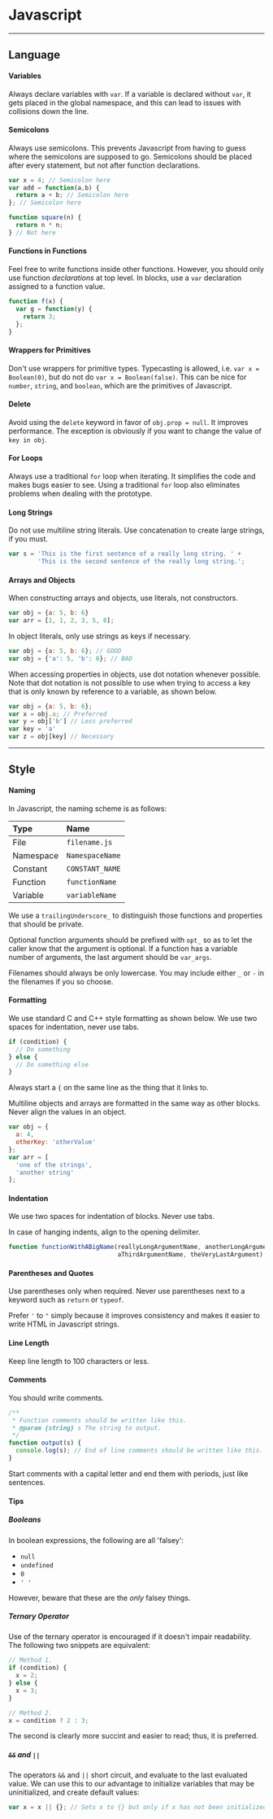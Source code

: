 Javascript
==========

------------------------

Language
--------

#### Variables
Always declare variables with `var`. If a variable is declared without `var`, it gets placed in the global namespace, and this can lead to issues with collisions down the line.

#### Semicolons
Always use semicolons. This prevents Javascript from having to guess where the semicolons are supposed to go.
Semicolons should be placed after every statement, but not after function declarations.
```javascript
var x = 4; // Semicolon here
var add = function(a,b) {
  return a + b; // Semicolon here
}; // Semicolon here

function square(n) {
  return n * n;
} // Not here
```

#### Functions in Functions
Feel free to write functions inside other functions. However, you should only use function *declarations* at top level.
In blocks, use a `var` declaration assigned to a function value.
```javascript
function f(x) {
  var g = function(y) {
    return 3;
  };
}
```

#### Wrappers for Primitives
Don't use wrappers for primitive types. Typecasting is allowed, i.e. `var x = Boolean(0)`, but do not do `var x = Boolean(false)`.
This can be nice for `number`, `string`, and `boolean`, which are the primitives of Javascript.

#### Delete
Avoid using the `delete` keyword in favor of `obj.prop = null`. It improves performance. The exception is obviously if you want to change the value of `key in obj`.

#### For Loops
Always use a traditional `for` loop when iterating. It simplifies the code and makes bugs easier to see.
Using a traditional `for` loop also eliminates problems when dealing with the prototype.

#### Long Strings
Do not use multiline string literals. Use concatenation to create large strings, if you must.
```javascript
var s = 'This is the first sentence of a really long string. ' +
        'This is the second sentence of the really long string.';
```

#### Arrays and Objects
When constructing arrays and objects, use literals, not constructors.
```javascript
var obj = {a: 5, b: 6}
var arr = [1, 1, 2, 3, 5, 8];
```
In object literals, only use strings as keys if necessary.
```javascript
var obj = {a: 5, b: 6}; // GOOD
var obj = {'a': 5, 'b': 6}; // BAD
```
When accessing properties in objects, use dot notation whenever possible. Note that dot notation is not possible to use when trying to access a key that is only known by reference to a variable, as shown below.
```javascript
var obj = {a: 5, b: 6};
var x = obj.a; // Preferred
var y = obj['b'] // Less preferred
var key = 'a'
var z = obj[key] // Necessary
```

------------------------

Style
------

#### Naming
In Javascript, the naming scheme is as follows:

Type | Name
:----- | :-----
File | `filename.js`
Namespace | `NamespaceName`
Constant | `CONSTANT_NAME`
Function | `functionName`
Variable | `variableName`

We use a `trailingUnderscore_` to distinguish those functions and properties that should be private.

Optional function arguments should be prefixed with `opt_` so as to let the caller know that the argument is optional. If a function has a variable number of arguments, the last argument should be `var_args`.

Filenames should always be only lowercase. You may include either `_` or `-` in the filenames if you so choose.

#### Formatting
We use standard C and C++ style formatting as shown below. We use two spaces for indentation, never use tabs.
```javascript
if (condition) {
  // Do something
} else {
  // Do something else
}
```
Always start a `{` on the same line as the thing that it links to.

Multiline objects and arrays are formatted in the same way as other blocks. Never align the values in an object.
```javascript
var obj = {
  a: 4,
  otherKey: 'otherValue'
};
var arr = [
  'one of the strings',
  'another string'
];
```

#### Indentation
We use two spaces for indentation of blocks. Never use tabs.

In case of hanging indents, align to the opening delimiter.
```javascript
function functionWithABigName(reallyLongArgumentName, anotherLongArgumentNameAgain,
                              aThirdArgumentName, theVeryLastArgument) {
```

#### Parentheses and Quotes
Use parentheses only when required. Never use parentheses next to a keyword such as `return` or `typeof`.

Prefer `'` to `"` simply because it improves consistency and makes it easier to write HTML in Javascript strings.

#### Line Length
Keep line length to 100 characters or less.

#### Comments
You should write comments.
```javascript
/**
 * Function comments should be written like this.
 * @param {string} s The string to output.
 */
function output(s) {
  console.log(s); // End of line comments should be written like this.
}
```
Start comments with a capital letter and end them with periods, just like sentences.

#### Tips
##### Booleans
In boolean expressions, the following are all 'falsey':

- `null`
- `undefined`
- `0`
- `' '`

However, beware that these are the *only* falsey things.
##### Ternary Operator
Use of the ternary operator is encouraged if it doesn't impair readability. The following two snippets are equivalent:
```javascript
// Method 1.
if (condition) {
  x = 2;
} else {
  x = 3;
}

// Method 2.
x = condition ? 2 : 3;
```
The second is clearly more succint and easier to read; thus, it is preferred.

##### `&&` and `||`
The operators `&&` and `||` short circuit, and evaluate to the last evaluated value.
We can use this to our advantage to initialize variables that may be uninitialized, and create default values:
```javascript
var x = x || {}; // Sets x to {} but only if x has not been initialized yet.
```

